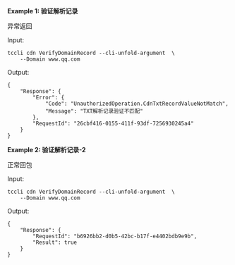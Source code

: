 **Example 1: 验证解析记录**

异常返回

Input: 

```
tccli cdn VerifyDomainRecord --cli-unfold-argument  \
    --Domain www.qq.com
```

Output: 
```
{
    "Response": {
        "Error": {
            "Code": "UnauthorizedOperation.CdnTxtRecordValueNotMatch",
            "Message": "TXT解析记录验证不匹配"
        },
        "RequestId": "26cbf416-0155-411f-93df-7256930245a4"
    }
}
```

**Example 2: 验证解析记录-2**

正常回包

Input: 

```
tccli cdn VerifyDomainRecord --cli-unfold-argument  \
    --Domain www.qq.com
```

Output: 
```
{
    "Response": {
        "RequestId": "b6926bb2-d0b5-42bc-b17f-e4402bdb9e9b",
        "Result": true
    }
}
```

